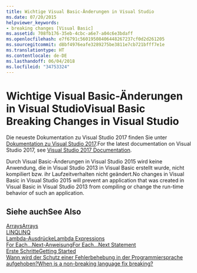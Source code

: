 ```yaml
---
title: Wichtige Visual Basic-Änderungen in Visual Studio
ms.date: 07/20/2015
helpviewer_keywords:
- breaking changes [Visual Basic]
ms.assetid: 708fb176-35eb-4cbc-a6e7-a04c6e3bdaff
ms.openlocfilehash: e7f6791c56019508406448267237cf0d2d261205
ms.sourcegitcommit: d8bf4976eafe3289275be3811e7cb721bfff7e1e
ms.translationtype: HT
ms.contentlocale: de-DE
ms.lasthandoff: 06/04/2018
ms.locfileid: "34753324"
---
```

# <a name="visual-basic-breaking-changes-in-visual-studio"></a><span data-ttu-id="86064-102">Wichtige Visual Basic-Änderungen in Visual Studio</span><span class="sxs-lookup"><span data-stu-id="86064-102">Visual Basic Breaking Changes in Visual Studio</span></span>
<span data-ttu-id="86064-103">Die neueste Dokumentation zu Visual Studio 2017 finden Sie unter [Dokumentation zu Visual Studio 2017](http://docs.microsoft.com/visualstudio/).</span><span class="sxs-lookup"><span data-stu-id="86064-103">For the latest documentation on Visual Studio 2017, see [Visual Studio 2017 Documentation](http://docs.microsoft.com/visualstudio/).</span></span>

<span data-ttu-id="86064-104">Durch Visual Basic-Änderungen in Visual Studio 2015 wird keine Anwendung, die in Visual Studio 2013 in Visual Basic erstellt wurde, nicht kompiliert bzw. ihr Laufzeitverhalten nicht geändert.</span><span class="sxs-lookup"><span data-stu-id="86064-104">No changes in Visual Basic in Visual Studio 2015 will prevent an application that was created in Visual Basic in Visual Studio 2013 from compiling or change the run-time behavior of such an application.</span></span>  
  
## <a name="see-also"></a><span data-ttu-id="86064-105">Siehe auch</span><span class="sxs-lookup"><span data-stu-id="86064-105">See Also</span></span>  
 [<span data-ttu-id="86064-106">Arrays</span><span class="sxs-lookup"><span data-stu-id="86064-106">Arrays</span></span>](../../visual-basic/programming-guide/language-features/arrays/index.md)  
 [<span data-ttu-id="86064-107">LINQ</span><span class="sxs-lookup"><span data-stu-id="86064-107">LINQ</span></span>](../../visual-basic/programming-guide/language-features/linq/index.md)  
 [<span data-ttu-id="86064-108">Lambda-Ausdrücke</span><span class="sxs-lookup"><span data-stu-id="86064-108">Lambda Expressions</span></span>](../../visual-basic/programming-guide/language-features/procedures/lambda-expressions.md)  
 [<span data-ttu-id="86064-109">For Each...Next-Anweisung</span><span class="sxs-lookup"><span data-stu-id="86064-109">For Each...Next Statement</span></span>](../../visual-basic/language-reference/statements/for-each-next-statement.md)  
 [<span data-ttu-id="86064-110">Erste Schritte</span><span class="sxs-lookup"><span data-stu-id="86064-110">Getting Started</span></span>](../../visual-basic/getting-started/index.md)  
 [<span data-ttu-id="86064-111">Wann wird der Schutz einer Fehlerbehebung in der Programmiersprache aufgehoben?</span><span class="sxs-lookup"><span data-stu-id="86064-111">When is a non-breaking language fix breaking?</span></span>](https://blogs.msdn.microsoft.com/lucian/2012/07/19/when-is-a-non-breaking-language-fix-breaking)
